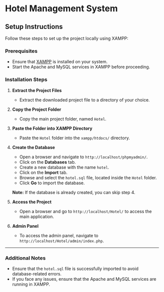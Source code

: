 # Hotel Management System

## Setup Instructions

Follow these steps to set up the project locally using XAMPP:

### Prerequisites
- Ensure that [XAMPP](https://www.apachefriends.org/index.html) is installed on your system.
- Start the Apache and MySQL services in XAMPP before proceeding.

### Installation Steps

1. **Extract the Project Files**
   - Extract the downloaded project file to a directory of your choice.

2. **Copy the Project Folder**
   - Copy the main project folder, named `Hotel`.

3. **Paste the Folder into XAMPP Directory**
   - Paste the `Hotel` folder into the `xampp/htdocs/` directory.

4. **Create the Database**
   - Open a browser and navigate to `http://localhost/phpmyadmin/`.
   - Click on the **Databases** tab.
   - Create a new database with the name `hotel`.
   - Click on the **Import** tab.
   - Browse and select the `hotel.sql` file, located inside the `Hotel` folder.
   - Click **Go** to import the database. 

   **Note:** If the database is already created, you can skip step 4.

5. **Access the Project**
   - Open a browser and go to `http://localhost/Hotel/` to access the main application.

6. **Admin Panel**
   - To access the admin panel, navigate to `http://localhost/Hotel/admin/index.php`.

---

### Additional Notes
- Ensure that the `hotel.sql` file is successfully imported to avoid database-related errors.
- If you face any issues, ensure that the Apache and MySQL services are running in XAMPP.
